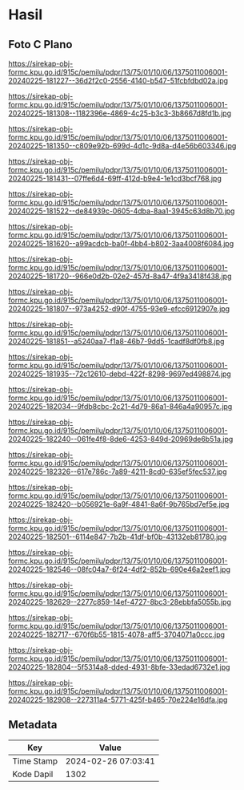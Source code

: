 # Hasil

## Foto C Plano

https://sirekap-obj-formc.kpu.go.id/915c/pemilu/pdpr/13/75/01/10/06/1375011006001-20240225-181227--36d2f2c0-2556-4140-b547-51fcbfdbd02a.jpg

https://sirekap-obj-formc.kpu.go.id/915c/pemilu/pdpr/13/75/01/10/06/1375011006001-20240225-181308--1182396e-4869-4c25-b3c3-3b8667d8fd1b.jpg

https://sirekap-obj-formc.kpu.go.id/915c/pemilu/pdpr/13/75/01/10/06/1375011006001-20240225-181350--c809e92b-699d-4d1c-9d8a-d4e56b603346.jpg

https://sirekap-obj-formc.kpu.go.id/915c/pemilu/pdpr/13/75/01/10/06/1375011006001-20240225-181431--07ffe6d4-69ff-412d-b9e4-1e1cd3bcf768.jpg

https://sirekap-obj-formc.kpu.go.id/915c/pemilu/pdpr/13/75/01/10/06/1375011006001-20240225-181522--de84939c-0605-4dba-8aa1-3945c63d8b70.jpg

https://sirekap-obj-formc.kpu.go.id/915c/pemilu/pdpr/13/75/01/10/06/1375011006001-20240225-181620--a99acdcb-ba0f-4bb4-b802-3aa4008f6084.jpg

https://sirekap-obj-formc.kpu.go.id/915c/pemilu/pdpr/13/75/01/10/06/1375011006001-20240225-181720--966e0d2b-02e2-457d-8a47-4f9a3418f438.jpg

https://sirekap-obj-formc.kpu.go.id/915c/pemilu/pdpr/13/75/01/10/06/1375011006001-20240225-181807--973a4252-d90f-4755-93e9-efcc6912907e.jpg

https://sirekap-obj-formc.kpu.go.id/915c/pemilu/pdpr/13/75/01/10/06/1375011006001-20240225-181851--a5240aa7-f1a8-46b7-9dd5-1cadf8df0fb8.jpg

https://sirekap-obj-formc.kpu.go.id/915c/pemilu/pdpr/13/75/01/10/06/1375011006001-20240225-181935--72c12610-debd-422f-8298-9697ed498874.jpg

https://sirekap-obj-formc.kpu.go.id/915c/pemilu/pdpr/13/75/01/10/06/1375011006001-20240225-182034--9fdb8cbc-2c21-4d79-86a1-846a4a90957c.jpg

https://sirekap-obj-formc.kpu.go.id/915c/pemilu/pdpr/13/75/01/10/06/1375011006001-20240225-182240--061fe4f8-8de6-4253-849d-20969de6b51a.jpg

https://sirekap-obj-formc.kpu.go.id/915c/pemilu/pdpr/13/75/01/10/06/1375011006001-20240225-182326--617e786c-7a89-4211-8cd0-635ef5fec537.jpg

https://sirekap-obj-formc.kpu.go.id/915c/pemilu/pdpr/13/75/01/10/06/1375011006001-20240225-182420--b056921e-6a9f-4841-8a6f-9b765bd7ef5e.jpg

https://sirekap-obj-formc.kpu.go.id/915c/pemilu/pdpr/13/75/01/10/06/1375011006001-20240225-182501--6114e847-7b2b-41df-bf0b-43132eb81780.jpg

https://sirekap-obj-formc.kpu.go.id/915c/pemilu/pdpr/13/75/01/10/06/1375011006001-20240225-182546--08fc04a7-6f24-4df2-852b-690e46a2eef1.jpg

https://sirekap-obj-formc.kpu.go.id/915c/pemilu/pdpr/13/75/01/10/06/1375011006001-20240225-182629--2277c859-14ef-4727-8bc3-28ebbfa5055b.jpg

https://sirekap-obj-formc.kpu.go.id/915c/pemilu/pdpr/13/75/01/10/06/1375011006001-20240225-182717--670f6b55-1815-4078-aff5-3704071a0ccc.jpg

https://sirekap-obj-formc.kpu.go.id/915c/pemilu/pdpr/13/75/01/10/06/1375011006001-20240225-182804--5f5314a8-dded-4931-8bfe-33edad6732e1.jpg

https://sirekap-obj-formc.kpu.go.id/915c/pemilu/pdpr/13/75/01/10/06/1375011006001-20240225-182908--227311a4-5771-425f-b465-70e224e16dfa.jpg


## Metadata

| Key        | Value               |
| ---------- | ------------------- |
| Time Stamp | 2024-02-26 07:03:41 |
| Kode Dapil | 1302                |



